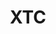 ---
title: "XTC"
summary: "Formed: Swindon, Wiltshire, United Kingdom, active 1975-2006. From the ashes of the band **The Helium Kidz**. Musically adventurous group from Swindon, UK, who first made an impact as a post-punk new wave band but have refused to be pigeonholed, recording dub, folk-rock, psychedelia and pure pop as the mood takes them. Regular line-up was Andy Partridge , Colin Moulding , Barry Andrews , Dave Gregory and Terry Chambers ."
image: "xtc.jpg"
apple_music_artist_url: "https://music.apple.com/gb/artist/xtc/14139726"
---